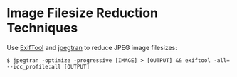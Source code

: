 <!---
  # This file is distributed under the Creative Commons Attribution 4.0
  # International License. To view a copy of this license, please visit
  # <http://creativecommons.org/licenses/by/4.0/>.

  collections:
    - 'command-line'
    - 'notes'
  git: '$Metadata$'
  twigTemplate: .templates/base-note.html.twig
--->

Image Filesize Reduction Techniques
===================================

Use [ExifTool][] and [jpegtran][] to reduce JPEG image filesizes:

``` shell
$ jpegtran -optimize -progressive [IMAGE] > [OUTPUT] && exiftool -all= --icc_profile:all [OUTPUT]
```

  [ExifTool]: <https://exiftool.org>
  [jpegtran]: <https://jpegclub.org/jpegtran/>
